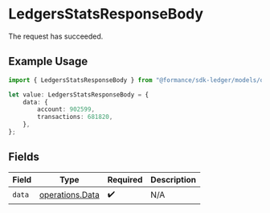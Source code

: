 # LedgersStatsResponseBody

The request has succeeded.

## Example Usage

```typescript
import { LedgersStatsResponseBody } from "@formance/sdk-ledger/models/operations";

let value: LedgersStatsResponseBody = {
    data: {
        account: 902599,
        transactions: 681820,
    },
};
```

## Fields

| Field                                              | Type                                               | Required                                           | Description                                        |
| -------------------------------------------------- | -------------------------------------------------- | -------------------------------------------------- | -------------------------------------------------- |
| `data`                                             | [operations.Data](../../models/operations/data.md) | :heavy_check_mark:                                 | N/A                                                |